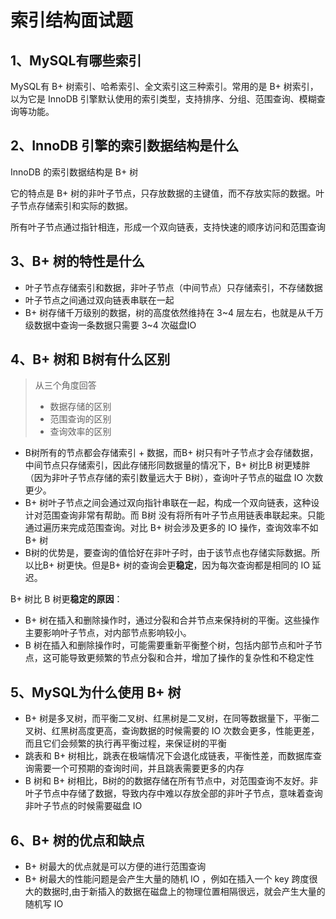 # 索引结构面试题



## 1、MySQL有哪些索引

MySQL有 B+ 树索引、哈希索引、全文索引这三种索引。常用的是 B+ 树索引，以为它是 InnoDB 引擎默认使用的索引类型，支持排序、分组、范围查询、模糊查询等功能。

## 2、InnoDB 引擎的索引数据结构是什么

InnoDB 的索引数据结构是 B+ 树

它的特点是 B+ 树的非叶子节点，只存放数据的主键值，而不存放实际的数据。叶子节点存储索引和实际的数据。

所有叶子节点通过指针相连，形成一个双向链表，支持快速的顺序访问和范围查询

## 3、B+ 树的特性是什么

* 叶子节点存储索引和数据，非叶子节点（中间节点）只存储索引，不存储数据
* 叶子节点之间通过双向链表串联在一起
* B+ 树存储千万级别的数据，树的高度依然维持在 3~4 层左右，也就是从千万级数据中查询一条数据只需要 3~4 次磁盘IO

## 4、B+ 树和 B树有什么区别

> 从三个角度回答
>
> * 数据存储的区别
> * 范围查询的区别
> * 查询效率的区别

* B树所有的节点都会存储索引 + 数据，而B+ 树只有叶子节点才会存储数据，中间节点只存储索引，因此存储形同数据量的情况下，B+ 树比B 树更矮胖（因为非叶子节点存储的索引数量远大于 B树），查询叶子节点的磁盘 IO 次数更少。
* B+ 树叶子节点之间会通过双向指针串联在一起，构成一个双向链表，这种设计对范围查询非常有帮助。而 B树 没有将所有叶子节点用链表串联起来。只能通过遍历来完成范围查询。对比 B+ 树会涉及更多的 IO 操作，查询效率不如 B+ 树
* B树的优势是，要查询的值恰好在非叶子时，由于该节点也存储实际数据。所以比B+ 树更快。但是B+ 树的查询会更**稳定**，因为每次查询都是相同的 IO 延迟。

B+ 树比 B 树更**稳定的原因**：

* B+ 树在插入和删除操作时，通过分裂和合并节点来保持树的平衡。这些操作主要影响叶子节点，对内部节点影响较小。
* B 树在插入和删除操作时，可能需要重新平衡整个树，包括内部节点和叶子节点，这可能导致更频繁的节点分裂和合并，增加了操作的复杂性和不稳定性

## 5、MySQL为什么使用 B+ 树

* B+ 树是多叉树，而平衡二叉树、红黑树是二叉树，在同等数据量下，平衡二叉树、红黑树高度更高，查询数据的时候需要的 IO 次数会更多，性能更差，而且它们会频繁的执行再平衡过程，来保证树的平衡
* 跳表和 B+ 树相比，跳表在极端情况下会退化成链表，平衡性差，而数据库查询需要一个可预期的查询时间，并且跳表需要更多的内存
* B 树和 B+ 树相比，B树的的数据存储在所有节点中，对范围查询不友好。非叶子节点中存储了数据，导致内存中难以存放全部的非叶子节点，意味着查询非叶子节点的时候需要磁盘 IO

## 6、B+ 树的优点和缺点

* B+ 树最大的优点就是可以方便的进行范围查询
* B+ 树最大的性能问题是会产生大量的随机 IO ，例如在插入一个 key 跨度很大的数据时,由于新插入的数据在磁盘上的物理位置相隔很远，就会产生大量的随机写 IO